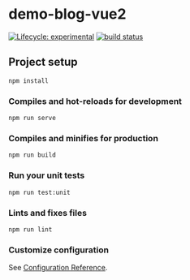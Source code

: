 # demo-blog-vue2
<!-- badges: start -->
[![Lifecycle: experimental](https://img.shields.io/badge/lifecycle-experimental-orange.svg)](https://www.tidyverse.org/lifecycle/#experimental)
[![build status](https://github.com/JamesGallant/demo-blog-vue/workflows/run-tests/badge.svg)](https://github.com/JamesGallant/demo-blog-vue/actions)
<!-- badges: end -->
## Project setup
```
npm install
```

### Compiles and hot-reloads for development
```
npm run serve
```

### Compiles and minifies for production
```
npm run build
```

### Run your unit tests
```
npm run test:unit
```

### Lints and fixes files
```
npm run lint
```

### Customize configuration
See [Configuration Reference](https://cli.vuejs.org/config/).
